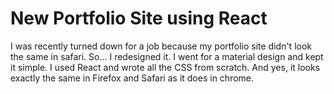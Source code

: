 # New Portfolio Site using React

I was recently turned down for a job because my portfolio site didn't look the same in safari.
So... I redesigned it. I went for a material design and kept it simple.
I used React and wrote all the CSS from scratch. And yes, it looks exactly the same in Firefox
and Safari as it does in chrome. 
